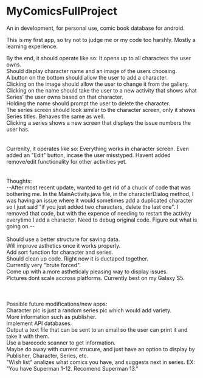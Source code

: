 # MyComicsFullProject
An in development, for personal use, comic book database for android.

This is my first app, so try not to judge me or my code too harshly.  Mostly a learning experience.

By the end, it should operate like so:
It opens up to all characters the user owns.  
Should display character name and an image of the users choosing.  
A button on the bottom should allow the user to add a character.  
Clicking on the image should allow the user to change it from the gallery.  
Clicking on the name should take the user to a new activity that shows what Series' the user owns based on that character.  
Holding the name should prompt the user to delete the character.  
The series screen should look similar to the character screen, only it shows Series titles.  Behaves the same as well.  
Clicking a series shows a new screen that displays the issue numbers the user has.
  <br />
  <br />
  <br />
Currenlty, it operates like so:
Everything works in character screen. Even added an "Edit" button, incase the user misstyped. Havent added remove/edit functionality for
other activities yet.
  <br />
  <br />
  <br />
Thoughts:  
--After most recent update, wanted to get rid of a chuck of code that was bothering me.  In the 
MainActivity.java file, in the characterDialog method, I was having an issue where it would sometimes add a duplicated
character so I just said "if you just added two characters, delete the last one".  I removed that code, but with the expence of
needing to restart the activity everytime I add a character. Need to debug original code. Figure out what is going on.--  
  <br />
Should use a better structure for saving data.  
Will improve asthetics once it works properly.  
Add sort function for character and series.  
Should clean up code.  Right now it is ductaped together.  
Currently very "brute forced".  
Come up with a more astheticaly pleasing way to display issues.  
Pictures dont scale accross platforms. Currently best on my Galaxy S5.  
  <br />
  <br />
  <br />
Possible future modifications/new apps:  
Character pic is just a random series pic which would add variety.  
More information such as publisher.  
Implement API databases.  
Output a text file that can be sent to an email so the user can print it and take it with them.  
Use a barecode scanner to get information.  
Maybe do away with current strucure, and just have an option to display by Publisher, Character, Series, etc.  
"Wish list" analizes what comics you have, and suggests next in series. EX: "You have Superman 1-12. Recomend Superman 13."  
